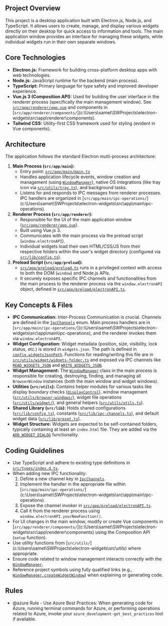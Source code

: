 ## Project Overview

This project is a desktop application built with Electron.js, Node.js, and TypeScript. It allows users to create, manage, and display various widgets directly on their desktop for quick access to information and tools. The main application window provides an interface for managing these widgets, while individual widgets run in their own separate windows.

## Core Technologies

- **Electron.js:** Framework for building cross-platform desktop apps with web technologies.
- **Node.js:** JavaScript runtime for the backend (main process).
- **TypeScript:** Primary language for type safety and improved developer experience.
- **Vue.js 3 (Composition API):** Used for building the user interface in the renderer process (specifically the main management window). See [`src/app/renderer/app.vue`](c:\Users\samet\SWProjects\electron-widgets\src\app\renderer\app.vue) and components in [`src/app/renderer/components/`](c:\Users\samet\SWProjects\electron-widgets\src\app\renderer\components\).
- **Tailwind CSS:** Utility-first CSS framework used for styling (evident in Vue components).

## Architecture

The application follows the standard Electron multi-process architecture:

1.  **Main Process (`src/app/main`):**
    - Entry point: [`src/app/main/main.ts`](c:\Users\samet\SWProjects\electron-widgets\src\app\main\main.ts)
    - Handles application lifecycle events, window creation and management (using [`WindowManager`](c:\Users\samet\SWProjects\electron-widgets\src\utils\browser-windows\window-manager.ts)), native OS integrations (like tray icon via [`src/utils/tray.ts`](c:\Users\samet\SWProjects\electron-widgets\src\utils\tray.ts)), and background tasks.
    - Listens for and responds to IPC messages from renderer processes. IPC handlers are organized in [`src/app/main/ipc-operations/`](c:\Users\samet\SWProjects\electron-widgets\src\app\main\ipc-operations\).
2.  **Renderer Process (`src/app/renderer`):**
    - Responsible for the UI of the main application window ([`src/app/renderer/app.vue`](c:\Users\samet\SWProjects\electron-widgets\src\app\renderer\app.vue)).
    - Built using Vue.js 3.
    - Communicates with the main process via the preload script (`window.electronAPI`).
    - Individual widgets load their own HTML/CSS/JS from their respective folders within the user's widget directory (configured via [`src/lib/config.ts`](c:\Users\samet\SWProjects\electron-widgets\src\lib\config.ts)).
3.  **Preload Script (`src/app/preload`):**
    - [`src/app/preload/preload.ts`](c:\Users\samet\SWProjects\electron-widgets\src\app\preload\preload.ts) runs in a privileged context with access to both the DOM (`window`) and Node.js APIs.
    - It securely exposes specific IPC channels and functionalities from the main process to the renderer process via the `window.electronAPI` object, defined in [`src/app/preload/electronAPI.ts`](c:\Users\samet\SWProjects\electron-widgets\src\app\preload\electronAPI.ts).

## Key Concepts & Files

- **IPC Communication:** Inter-Process Communication is crucial. Channels are defined in the [`IpcChannels`](c:\Users\samet\SWProjects\electron-widgets\src\lib\ipc-channels.ts) enum. Main process handlers are in [`src/app/main/ipc-operations/`](c:\Users\samet\SWProjects\electron-widgets\src\app\main\ipc-operations\), and the renderer invokes them via `window.electronAPI`.
- **Widget Configuration:** Widget metadata (position, size, visibility, lock status, etc.) is stored in `widgets.json`. The path is defined in [`config.widgetsJsonPath`](c:\Users\samet\SWProjects\electron-widgets\src\lib\config.ts). Functions for reading/writing this file are in [`src/utils/widget/widgets-folder.ts`](c:\Users\samet\SWProjects\electron-widgets\src\utils\widget\widgets-folder.ts) and exposed via IPC channels like [`READ_WIDGETS_JSON`](c:\Users\samet\SWProjects\electron-widgets\src\lib\ipc-channels.ts?q=READ_WIDGETS_JSON) and [`WRITE_WIDGETS_JSON`](c:\Users\samet\SWProjects\electron-widgets\src\lib\ipc-channels.ts?q=WRITE_WIDGETS_JSON).
- **Widget Management:** The [`WindowManager`](c:\Users\samet\SWProjects\electron-widgets\src\utils\browser-windows\window-manager.ts) class in the main process is responsible for creating, destroying, finding, and managing all `BrowserWindow` instances (both the main window and widget windows).
- **Utilities (`src/utils`):** Contains helper modules for various tasks like display boundary checks ([`displayControl`](c:\Users\samet\SWProjects\electron-widgets\src\utils\display-control.ts)), window management ([`src/utils/browser-windows/`](c:\Users\samet\SWProjects\electron-widgets\src\utils\browser-windows)), widget file operations ([`src/utils/widget/`](c:\Users\samet\SWProjects\electron-widgets\src\utils\widget)), and general helpers ([`src/utils/utils.ts`](c:\Users\samet\SWProjects\electron-widgets\src\utils\utils.ts)).
- **Shared Library (`src/lib`):** Holds shared configurations ([`src/lib/config.ts`](c:\Users\samet\SWProjects\electron-widgets\src\lib\config.ts)), constants ([`src/lib/ipc-channels.ts`](c:\Users\samet\SWProjects\electron-widgets\src\lib\ipc-channels.ts)), and default widget data ([`src/lib/preset.ts`](c:\Users\samet\SWProjects\electron-widgets\src\lib\preset.ts)).
- **Widget Structure:** Widgets are expected to be self-contained folders, typically containing at least an `index.html` file. They are added via the [`ADD_WIDGET_DIALOG`](c:\Users\samet\SWProjects\electron-widgets\src\lib\ipc-channels.ts?q=ADD_WIDGET_DIALOG) functionality.

## Coding Guidelines

- Use TypeScript and adhere to existing type definitions in [`src/types/index.d.ts`](c:\Users\samet\SWProjects\electron-widgets\src\types\index.d.ts).
- When adding new IPC functionality:
  1.  Define a new channel key in [`IpcChannels`](c:\Users\samet\SWProjects\electron-widgets\src\lib\ipc-channels.ts).
  2.  Implement the handler in the appropriate file within [`src/app/main/ipc-operations/`](c:\Users\samet\SWProjects\electron-widgets\src\app\main\ipc-operations\).
  3.  Expose the channel invoker in [`src/app/preload/electronAPI.ts`](c:\Users\samet\SWProjects\electron-widgets\src\app\preload\electronAPI.ts).
  4.  Call it from the renderer process using `window.electronAPI.yourNewFunction()`.
- For UI changes in the main window, modify or create Vue components in [`src/app/renderer/components/`](c:\Users\samet\SWProjects\electron-widgets\src\app\renderer\components\) using the Composition API (`setup` function).
- Use utility functions from [`src/utils/`](c:\Users\samet\SWProjects\electron-widgets\src\utils\) where appropriate.
- Ensure code related to window management interacts correctly with the [`WindowManager`](c:\Users\samet\SWProjects\electron-widgets\src\utils\browser-windows\window-manager.ts).
- Reference project symbols using fully qualified links (e.g., [`WindowManager.createWidgetWindow`](c:\Users\samet\SWProjects\electron-widgets\src\utils\browser-windows\window-manager.ts)) when explaining or generating code.

## Rules

- @azure Rule - Use Azure Best Practices: When generating code for Azure, running terminal commands for Azure, or performing operations related to Azure, invoke your `azure_development-get_best_practices` tool if available.

